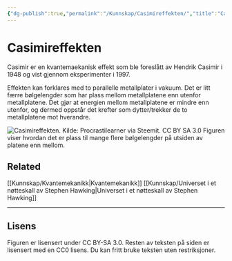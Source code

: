 ```yaml
---
{"dg-publish":true,"permalink":"/Kunnskap/Casimireffekten/","title":"Casimireffekten","tags":["fysikk"]}
---
```



# Casimireffekten
Casimir er en kvantemaekanisk effekt som ble foreslått av Hendrik Casimir i 1948 og vist gjennom eksperimenter i 1997. 

Effekten kan forklares med to parallelle metallplater i vakuum. Det er litt færre bølgelengder som har plass mellom metallplatene enn utenfor metallplatene. Det gjør at energien mellom metallplatene er mindre enn utenfor, og dermed oppstår det krefter som dytter/trekker de to metallplatene mot hverandre.

![Casimireffekten. Kilde: Procrastilearner via Steemit. CC BY SA 3.0](https://steemitimages.com/DQmVHTQms94aSsqy2fxy7rE7CTdAHksdvWsPLeFfn37dn19/image.png)
Figuren viser hvordan det er plass til mange flere bølgelengder på utsiden av platene enn mellom. 

## Related
[[Kunnskap/Kvantemekanikk\|Kvantemekanikk]]
[[Kunnskap/Universet i et nøtteskall av Stephen Hawking\|Universet i et nøtteskall av Stephen Hawking]]

---
## Lisens
Figuren er lisensert under CC BY-SA 3.0. Resten av teksten på siden er lisensert med en CC0 lisens. Du kan fritt bruke teksten uten restriksjoner.
